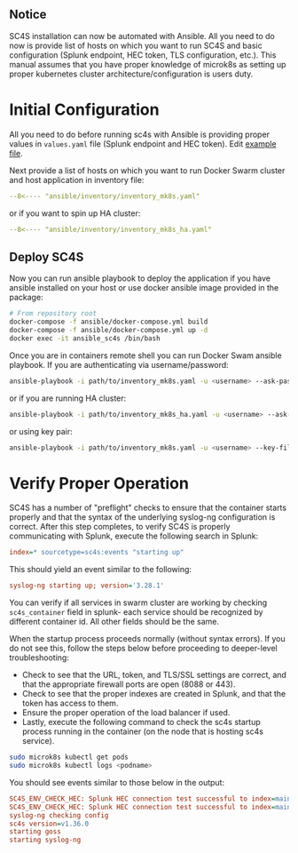 ## Notice
SC4S installation can now be automated with Ansible. All you need to do now is provide list of hosts on which you want to run SC4S and basic configuration (Splunk endpoint, HEC token, TLS configuration, etc.).
This manual assumes that you have proper knowledge of microk8s as setting up proper kubernetes cluster architecture/configuration is users duty.

# Initial Configuration

All you need to do before running sc4s with Ansible is providing proper values in `values.yaml` file (Splunk endpoint and HEC token). 
Edit [example file](../../charts/splunk-connect-for-syslog/values.yaml).

Next provide a list of hosts on which you want to run Docker Swarm cluster and host application in inventory file:
``` yaml
--8<---- "ansible/inventory/inventory_mk8s.yaml"
```
or if you want to spin up HA cluster:
``` yaml
--8<---- "ansible/inventory/inventory_mk8s_ha.yaml"
```
## Deploy SC4S
Now you can run ansible playbook to deploy the application if you have ansible installed on your host
or use docker ansible image provided in the package:
```bash
# From repository root
docker-compose -f ansible/docker-compose.yml build
docker-compose -f ansible/docker-compose.yml up -d
docker exec -it ansible_sc4s /bin/bash
```
Once you are in containers remote shell you can run Docker Swam ansible playbook.
If you are authenticating via username/password:
``` bash 
ansible-playbook -i path/to/inventory_mk8s.yaml -u <username> --ask-pass path/to/playbooks/microk8s.yml
```
or if you are running HA cluster:
``` bash 
ansible-playbook -i path/to/inventory_mk8s_ha.yaml -u <username> --ask-pass path/to/playbooks/microk8s_ha.yml
```
or using key pair:
``` bash 
ansible-playbook -i path/to/inventory_mk8s.yaml -u <username> --key-file <key_file> path/to/playbooks/microk8s.yml
```

# Verify Proper Operation

SC4S has a number of "preflight" checks to ensure that the container starts properly and that the syntax of the underlying syslog-ng
configuration is correct.  After this step completes, to verify SC4S is properly communicating with Splunk,
execute the following search in Splunk:

```ini
index=* sourcetype=sc4s:events "starting up"
```

This should yield an event similar to the following:

```ini
syslog-ng starting up; version='3.28.1'
```
You can verify if all services in swarm cluster are working by checking ```sc4s_container``` field in splunk- each service should be recognized by different container id. All other fields should be the same.

When the startup process proceeds normally (without syntax errors). If you do not see this,
follow the steps below before proceeding to deeper-level troubleshooting:

* Check to see that the URL, token, and TLS/SSL settings are correct, and that the appropriate firewall ports are open (8088 or 443).
* Check to see that the proper indexes are created in Splunk, and that the token has access to them.
* Ensure the proper operation of the load balancer if used.
* Lastly, execute the following command to check the sc4s startup process running in the container (on the node that is hosting sc4s service).
```bash
sudo microk8s kubectl get pods
sudo microk8s kubectl logs <podname>
```

You should see events similar to those below in the output:

```ini
SC4S_ENV_CHECK_HEC: Splunk HEC connection test successful to index=main for sourcetype=sc4s:fallback...
SC4S_ENV_CHECK_HEC: Splunk HEC connection test successful to index=main for sourcetype=sc4s:events...
syslog-ng checking config
sc4s version=v1.36.0
starting goss
starting syslog-ng
```